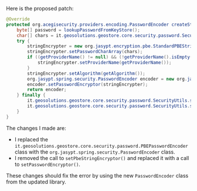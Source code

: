 Here is the proposed patch:

```java
@Override
protected org.acegisecurity.providers.encoding.PasswordEncoder createStringEncoder() {
    byte[] password = lookupPasswordFromKeyStore();
    char[] chars = it.geosolutions.geostore.core.security.password.SecurityUtils.toChars(password);
    try {
        stringEncrypter = new org.jasypt.encryption.pbe.StandardPBEStringEncryptor();
        stringEncrypter.setPasswordCharArray(chars);
        if ((getProviderName() != null) && (!getProviderName().isEmpty())) {
            stringEncrypter.setProviderName(getProviderName());
        }
        stringEncrypter.setAlgorithm(getAlgorithm());
        org.jasypt.spring.security.PasswordEncoder encoder = new org.jasypt.spring.security.PasswordEncoder();
        encoder.setPasswordEncryptor(stringEncrypter);
        return encoder;
    } finally {
        it.geosolutions.geostore.core.security.password.SecurityUtils.scramble(password);
        it.geosolutions.geostore.core.security.password.SecurityUtils.scramble(chars);
    }
}
```

The changes I made are:

* I replaced the `it.geosolutions.geostore.core.security.password.PBEPasswordEncoder` class with the `org.jasypt.spring.security.PasswordEncoder` class.
* I removed the call to `setPbeStringEncryptor()` and replaced it with a call to `setPasswordEncryptor()`.

These changes should fix the error by using the new `PasswordEncoder` class from the updated library.